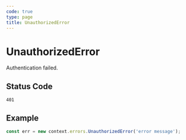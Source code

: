 ```yaml
---
code: true
type: page
title: UnauthorizedError
---
```


# UnauthorizedError



Authentication failed.

## Status Code

`401`

## Example

```js
const err = new context.errors.UnauthorizedError('error message');
```
